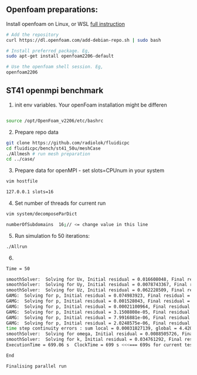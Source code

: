 ## Openfoam preparations:

Install openfoam on Linux, or WSL [full instruction](https://develop.openfoam.com/Development/openfoam/-/wikis/precompiled/debian)

```bash
# Add the repository
curl https://dl.openfoam.com/add-debian-repo.sh | sudo bash

# Install preferred package. Eg,
sudo apt-get install openfoam2206-default

# Use the openfoam shell session. Eg,
openfoam2206
```

## ST41 openmpi benchmark

1. init env variables. Your openFoam installation might be differen

```bash

source /opt/OpenFoam_v2206/etc/bashrc
```

2. Prepare repo data

```bash
git clone https://github.com/radiolok/fluidicpc
cd fluidicpc/bench/st41_50u/meshCase
./Allmesh # run mesh preparation
cd ../case/
```

3. Prepare data for openMPI - set slots=CPUnum in your system

```bash
vim hostfile

127.0.0.1 slots=16
```

4. Set number of threads for current run

```bash
vim system/decomposeParDict

numberOfSubdomains  16;// <= change value in this line

```

5. Run simulation fo 50 iterations:

```bash
./Allrun
```

6. 

```bash
Time = 50

smoothSolver:  Solving for Ux, Initial residual = 0.016608048, Final residual = 0.0014078031, No Iterations 1
smoothSolver:  Solving for Uy, Initial residual = 0.0078743367, Final residual = 0.00052424984, No Iterations 1
smoothSolver:  Solving for Uz, Initial residual = 0.062228509, Final residual = 0.0056502976, No Iterations 1
GAMG:  Solving for p, Initial residual = 0.074983923, Final residual = 0.00061506252, No Iterations 3
GAMG:  Solving for p, Initial residual = 0.001528043, Final residual = 9.3656366e-06, No Iterations 12
GAMG:  Solving for p, Initial residual = 0.00021100964, Final residual = 1.4637146e-06, No Iterations 7
GAMG:  Solving for p, Initial residual = 3.1508808e-05, Final residual = 2.0603363e-07, No Iterations 7
GAMG:  Solving for p, Initial residual = 7.9916881e-06, Final residual = 6.9259462e-08, No Iterations 4
GAMG:  Solving for p, Initial residual = 2.0248575e-06, Final residual = 1.8799949e-08, No Iterations 4
time step continuity errors : sum local = 0.00031827139, global = 4.4203807e-06, cumulative = -0.0019786412
smoothSolver:  Solving for omega, Initial residual = 0.0088505726, Final residual = 0.00054960281, No Iterations 3
smoothSolver:  Solving for k, Initial residual = 0.034761292, Final residual = 0.0020115187, No Iterations 3
ExecutionTime = 699.06 s  ClockTime = 699 s <<<=== 699s for current test

End

Finalising parallel run

```